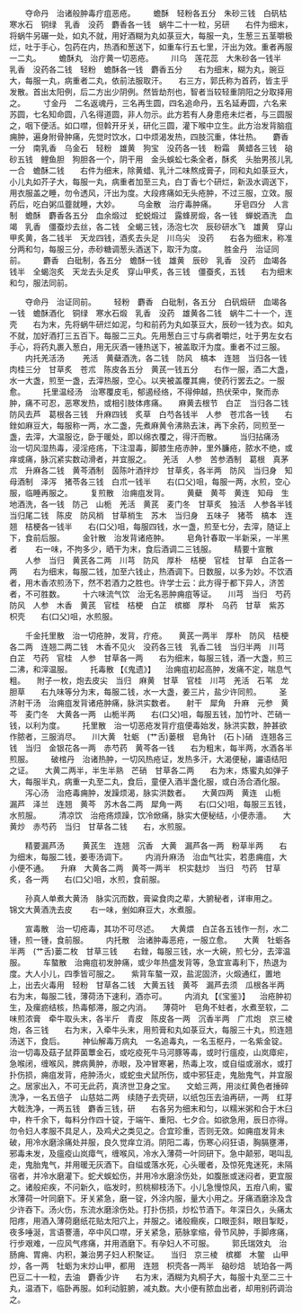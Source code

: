 <!-- { "loadSidebar": true } -->
　　夺命丹　治诸般肿毒疔疽恶疮。
　　蟾酥　轻粉各五分　朱砂三钱　白矾枯　寒水石　铜绿　乳香　没药　麝香各一钱　蜗牛二十一粒，另研　　右件为细末，将蜗牛另碾一处，如丸不就，用好酒糊为丸如菉豆大，每服一丸，生葱三五茎嚼极烂，吐于手心，包药在内，热酒和葱送下，如重车行五七里，汗出为效。重者再服一二丸。
　　蟾酥丸　治疔黄一切恶疮。
　　川乌　莲花蕊　大朱砂各一钱半　乳香　没药各二钱　轻粉　蟾酥各一钱　麝香五分　　右为细末，糊为丸，豌豆大，每服一丸，病重者二丸，依前法服取汗。　　右三方，郭氏称为首药，皆主乎发散。首出太阳例，后二方出少阴例。然皆劫剂也，智者当较轻重阴阳之分取择用之。
　　寸金丹　二名返魂丹，三名再生圆，四名追命丹，五名延寿圆，六名来苏圆，七名知命圆，八名得道圆，非人勿示。此方若有人身患疮未烂者，与三圆服之，咽下便活。如口噤，但斡开牙关，研化三圆，灌下喉中立生。此方治发背脑疽痈肿，遍身附骨肿痛，先觉时饮水，口中烦渴发热，四肢沉重，体壮热。　　麝香一分　南乳香　乌金石　轻粉　雄黄　狗宝　没药各一钱　粉霜　黄蜡各三钱　硇砂五钱　鲤鱼胆　狗胆各一个，阴干用　金头蜈蚣七条全者，酥炙　头胎男孩儿乳一合　蟾酥二钱　　右件为细末，除黄蜡、乳汁二味熬成膏子，同和丸如菉豆大，小儿丸如芥子大，每服一丸，病重者加至三丸，白丁香七个研烂，新汲水调送下，用衣服盖之睡，勿令透风，汗出为度。大段疼痛如无头疮肿，不过三服，立效。服药后，吃白粥瓜虀就睡，大妙。
　　乌金散　治疔毒肿痛。
　　牙皂四分　人言制　蟾酥　麝香各五分　血余煅过　蛇蜕煅过　露蜂房煅，各一钱　蝉蜕酒洗　血竭　乳香　僵蚕炒去丝，各二钱　全蝎三钱，汤泡七次　辰砂研水飞　雄黄　穿山甲炙黄，各二钱半　天龙四钱，酒炙去头足　川乌尖　没药　　右各为细末，称准分两和匀，每服三分，赤砂糖调葱头酒送下，取汗为度。
　　胜金丹　治证同前。
　　麝香　白砒制，各五分　蟾酥一钱　雄黄　辰砂　乳香　没药　血竭各钱半　全蝎泡炙　天龙去头足炙　穿山甲炙，各三钱　僵蚕炙，五钱　　右为细末和匀，服法同前。

　　夺命丹　治证同前。
　　轻粉　麝香　白砒制，各五分　白矾煅研　血竭各一钱　蟾酥酒化　铜绿　寒水石煅　乳香　没药　雄黄各二钱　蜗牛二十一个，连壳　　右为末，先将蜗牛研烂如泥，匀和前药为丸如菉豆大，辰砂一钱为衣。如丸不就，加好酒打三五百下。每服二三丸。先用葱白三寸与病者嚼烂，吐于男左女右手心，将药丸裹入葱白，用无灰酒一锺热送下，被盖取汗为度。重者不过三服。
　　内托羌活汤
　　羌活　黄蘗酒洗，各二钱　防风　槁本　连翘　当归各一钱　肉桂三分　甘草炙　苍朮　陈皮各五分　黄芪一钱五分　　右作一服，酒二大盏，水一大盏，煎至一盏，去滓热服，空心。以夹被盖覆其痈，使药行罢去之。一服愈。
　　托里温经汤　治寒覆皮毛，郁遏经络，不得伸越，热伏荣中，聚而赤肿，痛不可忍，恶寒发热，或相引肢体疼痛。　　麻黄去根节　白芷　当归各二钱　防风去芦　葛根各三钱　升麻四钱　炙草　白芍各钱半　人参　苍朮各一钱　　右銼如麻豆大，每服称一两，水二盏，先煮麻黄令沸熟去沫，再下余药，同煎至一盏，去滓，大温服讫，卧于暖处，即以绵衣覆之，得汗而散。
　　当归拈痛汤　治一切风湿热毒，浸淫疮疡，下注湿毒，脚膝生疮赤肿，里外臁疮，脓水不绝，或痒或痛，脉沉紧实数动滑者，并宜服之。　　羌活　人参　苦参酒制　葛根　真茅朮　升麻各二钱　黄芩酒制　茵陈叶酒拌炒　甘草炙，各半两　防风　当归身　知母酒制　泽泻　猪苓各三钱　白朮一钱半　　右(口父)咀，每服一两，水煎，空心服，临睡再服之。
　　复煎散　治痈疽发背。
　　黄蘗　黄芩　黄连　知母　生地酒洗，各一钱　防己　山栀　羌活　黄芪　麦门冬　甘草炙　独活　人参各半钱　当归尾二钱　陈皮　防风梢　甘草梢生　苏木　当归身　五味子　猪苓　槁本　连翘　桔梗各一钱半　　右(口父)咀，每服四钱，水一盏，煎至七分，去滓，随证上下，食前后服。
　　金针散　治发背诸疮肿。
　　皂角针春取一半新采，一半黑者
　　右一味，不拘多少，晒干为末，食后酒调二三钱服。
　　精要十宣散
　　人参　当归　黄芪各二两　川芎　防风　厚朴　桔梗　官桂　甘草　白芷各一两　　右为细末，每服二钱，加至六钱止，热酒调下。日数服，以多为妙。不饮酒者，用木香浓煎汤下，然不若酒力之胜也。许学士云：此方得于都下异人，济苦者，不可胜数。
　　十六味流气饮　治无名恶肿痈疽等证。　　川芎　当归　芍药　防风　人参　木香　黄芪　官桂　桔梗　白芷　槟榔　厚朴　乌药　甘草　紫苏　枳壳　　右(口父)咀，水煎服。

　　千金托里散　治一切疮肿，发背，疔疮。　　黄芪一两半　厚朴　防风　桔梗各二两　连翘二两二钱　木香不见火　没药各三钱　乳香二钱　当归半两　川芎　白芷　芍药　官桂　人参　甘草各一两　　右为细末，每服三钱，酒一大盏，煎三二沸，和滓温服。
　　托毒散 【《鬼遗》】 　治痈疽初起高肿，发痛不定，喘息气粗。　　附子一枚，炮去皮尖　当归　麻黄　甘草　官桂　川芎　羌活　石苇　龙胆草　　右九味等分为末，每服二钱，水一大盏，姜三片，盐少许同煎。
　　圣济射干汤　治痈疽发背诸疮肿痛，脉洪实数者。　　射干　犀角　升麻　元参　黄芩　麦门冬　大黄各一两　山栀半两　　右(口父)咀，每服五钱，加竹叶、芒硝一钱，以利为度。
　　托里散　治一切恶疮发背疔疽便毒始发，脉洪实数，肿甚欲作脓者，三服消尽。　　川大黄　牡蛎　(艹舌)蒌根　皂角针　(石卜)硝　连翘各三钱　当归　金银花各一两　赤芍药　黄芩各一钱　　右为粗末，每半两，水酒各半煎服。
　　破棺丹　治诸热肿，一切风热疮证，发热多汗，大渴便秘，讝语结阳之证。　　大黄二两半，半生半熟　芒硝　甘草各二两　　右为末，炼蜜丸如弹子大，每服半丸，病重一丸至二丸，食后，童便入酒半盏化服，或白汤合酒化服。
　　泻心汤　治疮毒痈肿，发躁烦渴，脉实洪数者。　　大黄四两　黄连　山栀　漏芦　泽兰　连翘　黄芩　苏木各二两　犀角一两　　右(口父)咀，每服三五钱，水煎服。
　　清凉饮　治疮疡烦躁，饮冷焮痛，脉实大便秘结，小便赤濇。　　大黄炒　赤芍药　当归　甘草各二钱　　右，水煎服。

　　精要漏芦汤
　　黄芪生　连翘　沉香　大黄　漏芦各一两　粉草半两　　右为细末，每服二钱，姜枣汤调下。
　　内消升麻汤　治血气壮实，若患痈疽，大小便不通。　　升麻　大黄各二两　黄芩一两半　枳实麸炒　当归　芍药　甘草炙，各一两　　右(口父)咀，水煎，食前服。

　　孙真人单煮大黄汤　脉实沉而数，膏粱食肉之辈，大腑秘者，详审用之。　　锦文大黄酒洗去皮
　　右一味，剉如麻豆大，水煮服。

　　宣毒散　治一切疮毒，其功不可尽述。　　大黄煨　白芷各五钱作一剂，水二锺，煎一锺，食前服。
　　内托散　治诸肿毒恶疮，一服立愈。　　大黄　牡蛎各半两　(艹舌)蒌二枚　甘草三钱　　右銼，每服三钱，水一大碗，煎七分，去滓温服。
　　车螯散　治痈疽初发肿痛，或少年热盛发背等，急宜宣毒利下，热退为度。大人小儿，四季皆可服之。　　紫背车螯一双，盐泥固济，火煅通红，置地上，出去火毒用　轻粉　甘草各二钱　大黄五钱　黄芩　漏芦去须　瓜根各半两　　右为末，每服二钱，薄荷汤下速利，酒亦可。
　　内消丸 【《宝鉴》】 　治疮肿初生，及瘰疬结核，热毒郁滞，服之内消。　　薄荷叶　皂角不蛀者，水煮至软，二味煎浓膏　牵牛取头末，各半斤　青皮　陈皮各一两　沉香半两　广朮炮　京三棱炮，各三钱　　右为末，入牵牛头末，用煎膏和丸如菉豆大，每服三十丸，煎连翘汤送下，食后。
　　神仙解毒万病丸　一名追毒丸，一名玉枢丹，一名紫金锭。治一切毒及菇子鼠莽菌蕈金石，或吃疫死牛马河豚等毒，或时行瘟疫，山岚瘴疟，急喉闭，缠喉风，脾病黄肿，赤眼，及冲冒寒暑，热毒上攻，或自缢或溺水，或打扑伤损，痈疽发背，疮肿汤火，或蛇虫犬鼠所伤，或中邪狂走，鬼胎鬼气，并宜服之。居家出入，不可无此药，真济世卫身之宝。　　文蛤三两，用淡红黄色者捶碎洗净，一名五倍子　山慈姑二两　续随子去壳研，以纸包压去油再研，一两　红芽大戟洗净，一两五钱　麝香三钱，研　　右各另为细末和匀，以糯米粥和合于木臼中，杵千余下，每料分作四十锭，于端午、重阳、七夕合。如欲急用，辰日亦得。勿令妇人孝服不具足人，及鸡犬之类见之。合宜珍重，否则无效。如痈疽发背未破，用冷水磨涂痛处并服，良久觉痒立消。阴阳二毒，伤寒心闷狂语，胸膈壅滞，邪毒未发，及瘟疫山岚瘴气，缠喉风，冷水入薄荷一叶同研下。急中颠邪，喝叫乱走，鬼胎鬼气，并用暖无灰酒下。自缢或落水死，心头暖者，及惊死鬼迷死，未隔宿者，并冷水磨灌下。蛇犬蜈蚣伤，并用冷水磨涂伤处，如腹胀或迷闷者，更宜服之。诸般疟疾，不问新久，临发时，煎桃柳枝汤下。小儿急慢惊风，五疳八痢，蜜水薄荷一叶同磨下。牙关紧急，磨一锭，外涂内服，量大小用之。牙痛酒磨涂及含少许吞下。汤火伤，东流水磨涂伤处。打扑伤损，炒松节酒下。年深日久，头痛太阳疼，用酒入薄荷磨纸花贴太阳穴上，并服之。诸般癎疾，口眼歪斜，眼目掣眨，夜多唾涎，言语謇濇，卒中风口噤，牙关紧急，筋脉挛缩，骨节风肿，手脚疼痛，行步艰难，一应风气疼痛，并用酒磨下。有孕妇人不可服。
　　郭氏瑞效丸　治肠痈、胃痈、内积，兼治男子妇人积聚证。　　当归　京三棱　槟榔　木鳖　山甲炒，各一两　牡蛎为末炒山甲，都用　连翘　枳壳各一两半　硇砂焙　琥珀各一两　巴豆二十一粒，去油　麝香少许　　右为末，酒糊为丸桐子大，每服十丸至二三十丸，温酒下，临卧再服。如利动脏腑，减丸数。大小便有脓血出者，却用别药调治之。
